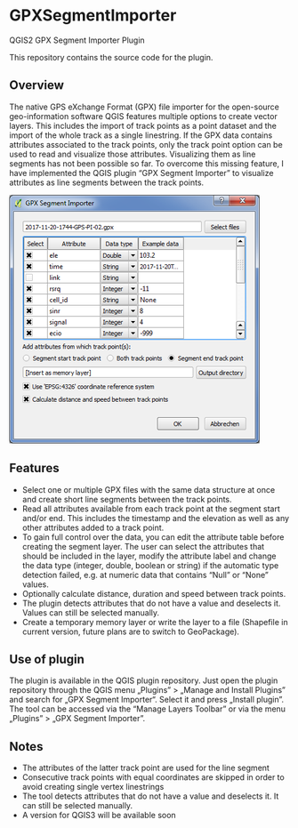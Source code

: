 # GPXSegmentImporter
QGIS2 GPX Segment Importer Plugin

This repository contains the source code for the plugin.

## Overview

The native GPS eXchange Format (GPX) file importer for the open-source geo-information software QGIS features multiple options to create vector layers. This includes the import of track points as a point dataset and the import of the whole track as a single linestring. If the GPX data contains attributes associated to the track points, only the track point option can be used to read and visualize those attributes. Visualizing them as line segments has not been possible so far. To overcome this missing feature, I have implemented the QGIS plugin “GPX Segment Importer” to visualize attributes as line segments between the track points.

![screenshot](img/screenshot.png)

## Features

* Select one or multiple GPX files with the same data structure at once and create short line segments between the track points.
* Read all attributes available from each track point at the segment start and/or end. This includes the timestamp and the elevation as well as any other attributes added to a track point.
* To gain full control over the data, you can edit the attribute table before creating the segment layer. The user can select the attributes that should be included in the layer, modify the attribute label and change the data type (integer, double, boolean or string) if the automatic type detection failed, e.g. at numeric data that contains “Null” or “None” values.
* Optionally calculate distance, duration and speed between track points.
* The plugin detects attributes that do not have a value and deselects it. Values can still be selected manually.
* Create a temporary memory layer or write the layer to a file (Shapefile in current version, future plans are to switch to GeoPackage).

## Use of plugin

The plugin is available in the QGIS plugin repository. Just open the plugin repository through the QGIS menu „Plugins” > „Manage and Install Plugins” and search for „GPX Segment Importer“. Select it and press „Install plugin”. The tool can be accessed via the “Manage Layers Toolbar” or via the menu „Plugins” > „GPX Segment Importer”.

## Notes
* The attributes of the latter track point are used for the line segment
* Consecutive track points with equal coordinates are skipped in order to avoid creating single vertex linestrings
* The tool detects attributes that do not have a value and deselects it. It can still be selected manually.
* A version for QGIS3 will be available soon
